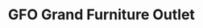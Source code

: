 ---
title: "GFO Grand Furniture Outlet"
url: /virginia-beach/gfo-grand-furniture-outlet/
shop: furniture
---